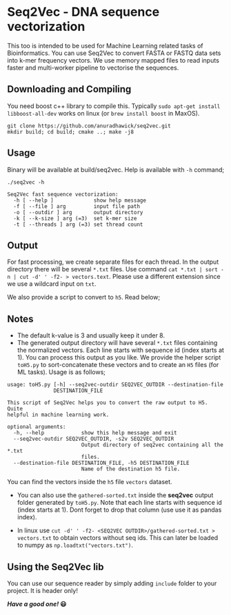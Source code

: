 # Seq2Vec - DNA sequence vectorization

This too is intended to be used for Machine Learning related tasks of Bioinformatics. You can use Seq2Vec to convert FASTA or FASTQ data sets into k-mer frequency vectors. We use memory mapped files to read inputs faster and multi-worker pipeline to vectorise the sequences.

## Downloading and Compiling

You need boost c++ library to compile this. Typically `sudo apt-get install libboost-all-dev` works on linux (or `brew install boost` in MaxOS).

```
git clone https://github.com/anuradhawick/seq2vec.git
mkdir build; cd build; cmake ..; make -j8
```

## Usage
Binary will be available at build/seq2vec. Help is available with `-h` command;

```
./seq2vec -h

Seq2Vec fast sequence vectorization:
  -h [ --help ]             show help message
  -f [ --file ] arg         input file path
  -o [ --outdir ] arg       output directory
  -k [ --k-size ] arg (=3)  set k-mer size
  -t [ --threads ] arg (=3) set thread count

```

## Output

For fast processing, we create separate files for each thread. In the output directory there will be several `*.txt` files. Use command `cat *.txt | sort -n | cut -d' ' -f2- > vectors.text`. Please use a different extension since we use a wildcard input on `txt`.

We also provide a script to convert to `h5`. Read below;

## Notes

* The default k-value is 3 and usually keep it under 8.
* The generated output directory will have several `*.txt` files containing the normalized vectors. Each line starts with sequence id (index starts at 1). You can process this output as you like. We provide the helper script `toH5.py` to sort-concatenate these vectors and to create an `H5` files (for ML tasks). Usage is as follows;

```
usage: toH5.py [-h] --seq2vec-outdir SEQ2VEC_OUTDIR --destination-file
               DESTINATION_FILE

This script of Seq2Vec helps you to convert the raw output to H5. Quite
helpful in machine learning work.

optional arguments:
  -h, --help            show this help message and exit
  --seq2vec-outdir SEQ2VEC_OUTDIR, -s2v SEQ2VEC_OUTDIR
                        Output directory of seq2vec containing all the *.txt
                        files.
  --destination-file DESTINATION_FILE, -h5 DESTINATION_FILE
                        Name of the destination h5 file.
```

You can find the vectors inside the `h5` file `vectors` dataset.

* You can also use the `gathered-sorted.txt` inside the **seq2vec** output folder generated by `toH5.py`. Note that each line starts with sequence id (index starts at 1). Dont forget to drop that column (use use it as pandas index).

* In linux use `cut -d' ' -f2- <SEQ2VEC OUTDIR>/gathered-sorted.txt > vectors.txt` to obtain vectors without seq ids. This can later be loaded to numpy as `np.loadtxt("vectors.txt")`.

## Using the Seq2Vec lib

You can use our sequence reader by simply adding `include` folder to your project. It is header only!

***Have a good one!* 😃**